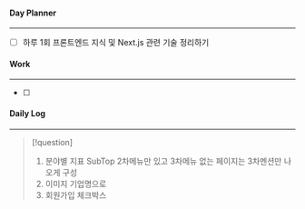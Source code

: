 
#### Day Planner
---
- [ ] 하루 1회 프론트엔드 지식 및 Next.js 관련 기술 정리하기


#### Work
---
- [ ] 


#### Daily Log
---
> [!question]
> 1. 분야별 지표 SubTop 2차메뉴만 있고 3차메뉴 없는 페이지는 3차멘션만 나오게 구성
> 2. 이미지 기업명으로
> 3. 회원가입 체크박스 





